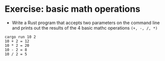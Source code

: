 # Exercise: basic math operations

* Write a Rust program that accepts two parameters on the command line and prints out the results of the 4 basic mathc operations `(+, -, /, *)`

```
cargo run 10 2
10 + 2 = 12
10 * 2 = 20
10 - 2 = 8
10 / 2 = 5
```


